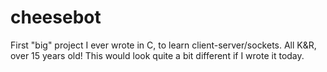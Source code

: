 cheesebot
=========

First "big" project I ever wrote in C, to learn client-server/sockets. All K&amp;R, over 15 years old! This would look quite a bit different if I wrote it today.
